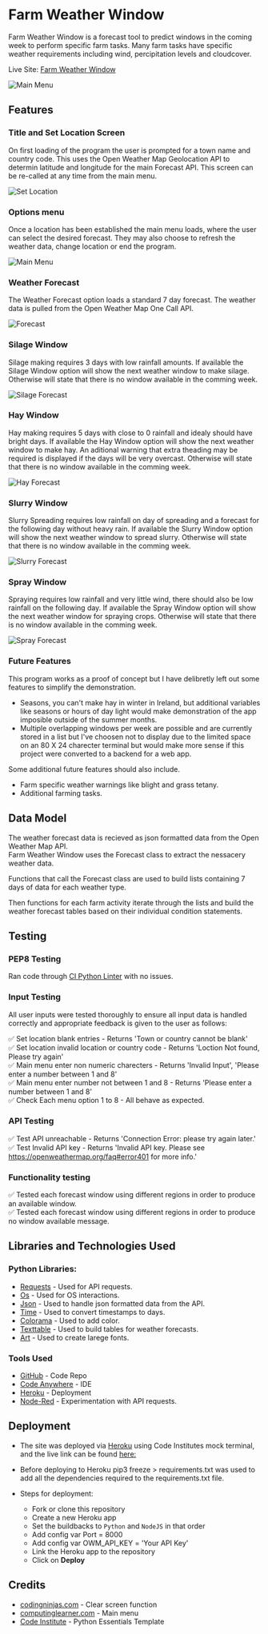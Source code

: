 # Farm Weather Window
Farm Weather Window is a forecast tool to predict windows in the coming week to perform specific farm tasks. Many farm tasks have specific weather requirements including wind, percipitation levels and cloudcover.

Live Site: [Farm Weather Window](https://farm-weather-window-7024a2604c2c.herokuapp.com/)

![Main Menu](docs/readme_imgs/main_menu.png)

## Features

### Title and Set Location Screen

On first loading of the program the user is prompted for a town name and country code.
This uses the Open Weather Map Geolocation API to determin latitude and longitude for the main Forecast API.
This screen can be re-called at any time from the main menu. 

![Set Location](docs/readme_imgs/set_location.png)

### Options menu

Once a location has been established the main menu loads, where the user can select the desired forecast.
They may also choose to refresh the weather data, change location or end the program.

![Main Menu](docs/readme_imgs/main_menu.png)

###  Weather Forecast

The Weather Forecast option loads a standard 7 day forecast.
The weather data is pulled from the Open Weather Map One Call API.

![Forecast](docs/readme_imgs/forecast.png)

### Silage Window

Silage making requires 3 days with low rainfall amounts.
If available the Silage Window option will show the next weather window to make silage.
Otherwise will state that there is no window available in the comming week.

![Silage Forecast](docs/readme_imgs/silage_forecast.png)

### Hay Window

Hay making requires 5 days with close to 0 rainfall and idealy should have bright days. 
If available the Hay Window option will show the next weather window to make hay.
An aditional warning that extra theading may be required is displayed if the days will be very overcast.
Otherwise will state that there is no window available in the comming week.

![Hay Forecast](docs/readme_imgs/hay_forecast.png)

### Slurry Window

Slurry Spreading requires low rainfall on day of spreading and a forecast for the following day without heavy rain.
If available the Slurry Window option will show the next weather window to spread slurry.
Otherwise will state that there is no window available in the comming week.

![Slurry Forecast](docs/readme_imgs/slurry_forecast.png)

### Spray Window

Spraying requires low rainfall and very little wind, there should also be low rainfall on the following day.
If available the Spray Window option will show the next weather window for spraying crops.
Otherwise will state that there is no window available in the comming week.

![Spray Forecast](docs/readme_imgs/spray_forecast.png)

### Future Features

This program works as a proof of concept but I have delibretly left out some features to simplify the demonstration.

- Seasons, you can't make hay in winter in Ireland, but additional variables like seasons or hours of day light would make demonstration of the app imposible outside of the summer months.
- Multiple overlapping windows per week are possible and are currently stored in a list but I've choosen not to display due to the limited space on an 80 X 24 charecter terminal but would make more sense if this project were converted to a backend for a web app.

Some additional future features should also include.

- Farm specific weather warnings like blight and grass tetany.  
- Additional farming tasks.


## Data Model

The weather forecast data is recieved as json formatted data from the Open Weather Map API. <br>
Farm Weather Window uses the Forecast class to extract the nessacery weather data.

Functions that call the Forecast class are used to build lists containing 7 days of data for each weather type.

Then functions for each farm activity iterate through the lists and build the weather forecast tables based on their individual condition statements.



## Testing

### PEP8 Testing

Ran code through [CI Python Linter](https://pep8ci.herokuapp.com/) with no issues.

### Input Testing
All user inputs were tested thoroughly to ensure all input data is handled correctly and appropriate feedback is given to the user as follows:

:white_check_mark: Set location blank entries - Returns 'Town or country cannot be blank'  <br>
:white_check_mark: Set location invalid location or country code - Returns 'Loction Not found, Please try again' <br>
:white_check_mark: Main menu enter non numeric charecters - Returns 'Invalid Input', 'Please enter a number between 1 and 8' <br>
:white_check_mark: Main menu enter number not between 1 and 8 - Returns 'Please enter a number between 1 and 8' <br>
:white_check_mark: Check Each menu option 1 to 8 - All behave as expected.  <br>

### API Testing
:white_check_mark: Test API unreachable - Returns 'Connection Error: please try again later.' <br>
:white_check_mark: Test Invalid API key - Returns 'Invalid API key. Please see https://openweathermap.org/faq#error401 for more info.' <br>

### Functionality testing
:white_check_mark: Tested each forecast window using different regions in order to produce an available window.<br>
:white_check_mark: Tested each forecast window using different regions in order to produce no window available message.   <br>

## Libraries and Technologies Used

### Python Libraries:
- [Requests](https://pypi.org/project/requests/) - Used for API requests. <br>
- [Os](https://docs.python.org/3/library/os.html) - Used for OS interactions. <br>
- [Json](https://docs.python.org/3/library/json.html) - Used to handle json formatted data from the API. <br>
- [Time](https://docs.python.org/3/library/time.html) - Used to convert timestamps to days. <br>
- [Colorama](https://pypi.org/project/colorama/) - Used to add color. <br>
- [Texttable](https://pypi.org/project/texttable/) - Used to build tables for weather forecasts. <br>
- [Art](https://pypi.org/project/art/) - Used to create larege fonts. <br>

### Tools Used
- [GitHub](https://github.com/Farmer-Eds-Shed/Farm-Weather-Window) - Code Repo
- [Code Anywhere](https://app.codeanywhere.com/) - IDE
- [Heroku](https://heroku.com/) - Deployment
- [Node-Red](https://nodered.org/) - Experimentation with API requests.


## Deployment

- The site was deployed via [Heroku](https://dashboard.heroku.com/apps) using Code Institutes mock terminal, and the live link can be found [here:](https://farm-weather-window-7024a2604c2c.herokuapp.com/) 

- Before deploying to Heroku pip3 freeze > requirements.txt was used to add all the dependencies required to the requirements.txt file.

- Steps for deployment:
    - Fork or clone this repository
    - Create a new Heroku app
    - Set the buildbacks to ```Python``` and ```NodeJS``` in that order
    - Add config var Port = 8000
    - Add config var OWM_API_KEY = 'Your API Key'
    - Link the Heroku app to the repository
    - Click on **Deploy**


## Credits 
- [codingninjas.com](https://www.codingninjas.com/studio/library/how-to-clear-a-screen-in-python) - Clear screen function
- [computinglearner.com](https://computinglearner.com/how-to-create-a-menu-for-a-python-console-application/?utm_content=cmp-true) - Main menu
- [Code Institute](https://github.com/Code-Institute-Org/python-essentials-template) - Python Essentials Template

